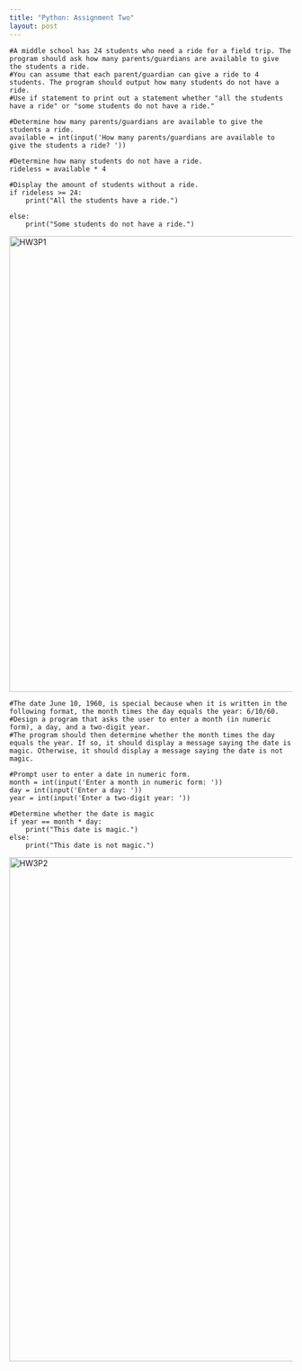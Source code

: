 ```yaml
---
title: "Python: Assignment Two"
layout: post
---
```

```
#A middle school has 24 students who need a ride for a field trip. The program should ask how many parents/guardians are available to give the students a ride.
#You can assume that each parent/guardian can give a ride to 4 students. The program should output how many students do not have a ride.
#Use if statement to print out a statement whether "all the students have a ride" or "some students do not have a ride."

#Determine how many parents/guardians are available to give the students a ride.
available = int(input('How many parents/guardians are available to give the students a ride? '))

#Determine how many students do not have a ride.
rideless = available * 4

#Display the amount of students without a ride.
if rideless >= 24:
    print("All the students have a ride.")

else:
    print("Some students do not have a ride.")
```
<img width="810" alt="HW3P1" src="https://github.com/Devin10Dahlberg/devin10dahlberg.github.io/assets/149525072/b4c62692-db24-476c-b2e4-41e74e7fb5cb">

```
#The date June 10, 1960, is special because when it is written in the following format, the month times the day equals the year: 6/10/60.
#Design a program that asks the user to enter a month (in numeric form), a day, and a two-digit year.
#The program should then determine whether the month times the day equals the year. If so, it should display a message saying the date is magic. Otherwise, it should display a message saying the date is not magic.

#Prompt user to enter a date in numeric form.
month = int(input('Enter a month in numeric form: '))
day = int(input('Enter a day: '))
year = int(input('Enter a two-digit year: '))

#Determine whether the date is magic
if year == month * day:
    print("This date is magic.")
else:
    print("This date is not magic.")
```
<img width="896" alt="HW3P2" src="https://github.com/Devin10Dahlberg/devin10dahlberg.github.io/assets/149525072/968186c4-8995-4f02-8626-0b9f0a9c58e0">





